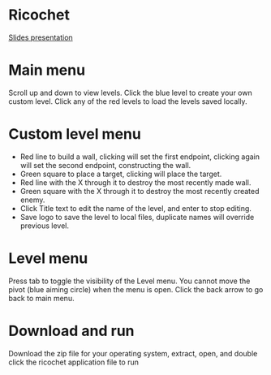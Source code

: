 # Ricochet

<a href="https://docs.google.com/presentation/d/1rLpSYRWc0XioXQELYORwrhjKQNC4xs0sdsCNTkMYjqY/edit?usp=sharing">Slides presentation</a>

# Main menu

Scroll up and down to view levels.
Click the blue level to create your own custom level.
Click any of the red levels to load the levels saved locally.

# Custom level menu
<ul>
<li>Red line to build a wall, clicking will set the first endpoint, clicking again will set the second endpoint, constructing the wall. </li>
<li>Green square to place a target, clicking will place the target. </li>
<li>Red line with the X through it to destroy the most recently made wall. </li>
<li>Green square with the X through it to destroy the most recently created enemy. </li>
<li>Click Title text to edit the name of the level, and enter to stop editing. </li>
<li>Save logo to save the level to local files, duplicate names will override previous level. </li>
</ul>

# Level menu

Press tab to toggle the visibility of the Level menu.
You cannot move the pivot (blue aiming circle) when the menu is open.
Click the back arrow to go back to main menu.

# Download and run

Download the zip file for your operating system, extract, open, and double click the ricochet application file to run
